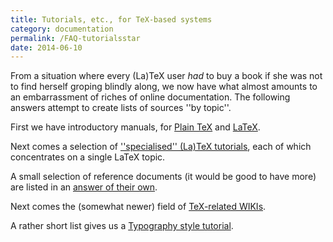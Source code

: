 ```yaml
---
title: Tutorials, etc., for TeX-based systems
category: documentation
permalink: /FAQ-tutorialsstar
date: 2014-06-10
---
```


From a situation where every (La)TeX user _had_ to buy a book
if she was not to find herself groping blindly along, we now have what
almost amounts to an embarrassment of riches of online documentation.
The following answers attempt to create lists of sources ''by topic''.

First we have introductory manuals, for
[Plain TeX](FAQ-man-tex) and [LaTeX](FAQ-man-latex).

Next comes a selection of
[''specialised'' (La)TeX tutorials](FAQ-tutbitslatex),
each of which concentrates on a single LaTeX topic.

A small selection of reference documents (it would be good to have
more) are listed in an [answer of their own](FAQ-ref-doc).

Next comes the (somewhat newer) field of 
[TeX-related WIKIs](FAQ-doc-wiki).

A rather short list gives us a 
[Typography style tutorial](FAQ-typo-style).

